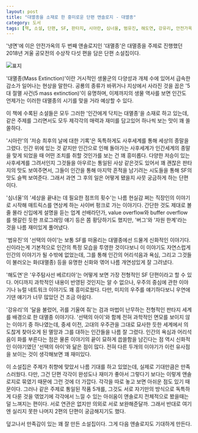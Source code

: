 ```yaml
---
layout: post
title: "대멸종을 소재로 한 흥미로운 단편 앤솔로지 - 대멸종"
category: 도서
tags: [책, 소설, 단편, SF, 판타지, 시아란, 심너울, 범유진, 해도연, 강유리, 안전가옥, 서평]
---
```


'냉면'에 이은 안전가옥의 두 번째 앤솔로지인
'대멸종'은
대멸종을 주제로 진행했던 2018년 겨울 공모전의 수상작 다섯 편을 담은 단편 소설집이다.

![표지](https://lh3.googleusercontent.com/geQOqL62E25t9AQ9sjrhdmkwbgZrwmGBm1dFYgHQenyItQg2pIOzjyhP0lkqdkGadMN_SlIUiANvvA=s480)

'대멸종(Mass Extinction)'이란
거시적인 생물군의 다양성과 개체 수에 있어서 급속한 감소가 일어나는 현상을 말한다.
공룡의 종류가 바뀌거나 지상에서 사라진 것을 꼽은 '5대 절멸 사건(5 mass extinction)'이 유명하며,
이제까지의 생물 역사를 보면 인간도 언제가는 이러한 대멸종의 시기를 맞을 거라 예상할 수 있다.

이 책에 수록된 소설들은 모두 그러한 '인간에게 닥치는 대멸종'을 소재로 하고 있는데,
같은 주제를 그리면서도 모두 제각각의 매력과 재미를 담고있어 하나씩 보는 맛이 꽤 쏠쏠하다.

'시아란'의
'저승 최후의 날에 대한 기록'은
독특하게도 사후세계를 통해 세상의 종말을 그렸다.
인간 위에 있는 것 같지만 인간으로 인해 돌아가는 사후세계가
인간세계의 종말을 맞게 되었을 때 어떤 조치를 취할 것인가를 보는 건 꽤 흥미롭다.
다양한 저승이 있는 사후세계를 그려서인지 그것들을 아우르는 통일된 사상 같은것도 있어서
꽤 괜찮은 판타지의 맛도 보여주면서,
그들이 인간을 통해 마지막 흔적을 남기려는 시도들을 통해
SF의 맛도 슬쩍 보여준다.
그래서 과연 그 후의 일은 어떻게 됐을지 사뭇 궁금하게 하는 단편이다.

'심너울'의
'세상을 끝내는 데 필요한 점프의 횟수'는
나름 현실감 쩌는 직장인의 이야기로 시작해
매트릭스를 연상케 하는 사이버 펑크로 가는 이야기다.
간단한 것도 제대로 볼 줄 몰라 신입에게 설명을 듣는 업계 선배라던가,
value overflow와 buffer overflow를 헷갈린 듯한 프로그래밍 얘기 등은 쫌 황당하기도 했지만,
'버그'와 '자원 한계'라는 것을 나름 재미있게 풀어냈다.

'범유진'의
'선택의 아이'는
보통 SF를 떠올리는 대멸종에선 드물게 신화적인 이야기다.
신이라는게 기본적으로 인간의 특정 모습을 투영한 것이다보니
이 이야기도 자연스럽게 인간의 이야기가 될 수밖에 없었는데,
그를 통해 인간의 어리석음과 욕심, 그리고 그것들이 불러오는 화(대멸종) 등을
유명한 신화와 엮어 나름 개연성있게 잘 그려냈다.

'해도연'은
'우주탐사선 베르티아'는
어떻게 보면 가장 전형적인 SF 단편이라고 할 수 있다.
어디까지 과학적인 내용이 반영된 것인지는 알 수 없으나,
우주의 중심에 관한 이야기나 뉴럴 네트워크 이야기도 꽤 흥미로웠다.
다만, 미지의 우주를 얘기하다보니 우연에 기댄 얘기가 너무 많았던 건 조금 아쉽다.

'강유리'의
'달을 불렀어, 귀를 기울여 줘'는
검과 마법이 난무하는 전형적인 판타지 세계를 배경으로 한 대멸종 이야기다.
'선택의 아이'와 함께 전혀 과학적인 면모를 보이지 않는 이야기 중 하나였는데,
중세 이전, 고대의 우주관을 그대로 묘사한 듯한 세계에서
의도찮게 찾아오게 된 멸망과 그를 대하는 인간들을 나름 잘 그렸다.
인간의 욕심과 어리석음이 화를 부른다는 점은 물론
이야기의 끝이 묘하게 씁쓸함을 남긴다는 점 역시
신화적인 이야기였던 '선택의 아이'와 닮은 점이 많다.
전혀 다른 두개의 이야기가 이런 유사점을 보이는 것이 생각해보면 꽤 재미있다.

이 소설집은 주제가 취향에 맞았서 나름 기대를 하고 있었는데,
실제로 기대만큼은 만족스러웠다.
다만, 그건 단편 각각이 완성도나 재미가 좋아서 그렇다기 보다는
이렇게 앤솔로지로 묶였기 때문에 그런 것에 더 가깝다.
각각을 따로 놓고 보면 아쉬운 점도 있기 때문이다.
그러나 같은 주제로 통일된 작품 5개를,
그것도 서로 자기만의 방식으로 독특하게 다룬 것을 엮었기에
각각에서 느낄 수 있는 아쉬움이 앤솔로지 전체적으로 봤을때는 덜 느껴지는 편이다.
서로 연관은 없지만 의외로 서로 보완해준달까.
그래서 반대로 여기엔 실리지 못한 나머지 2편의 단편이 궁금해지기도 했다.

덮고나서 만족감이 있는 꽤 잘 만든 소설집이다.
그게 다음 앤솔로지도 기대하게 만든다.
